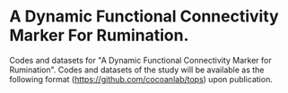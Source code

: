 # A Dynamic Functional Connectivity Marker For Rumination.
Codes and datasets for "A Dynamic Functional Connectivity Marker for Rumination".
Codes and datasets of the study will be available as the following format (https://github.com/cocoanlab/tops) upon publication.

